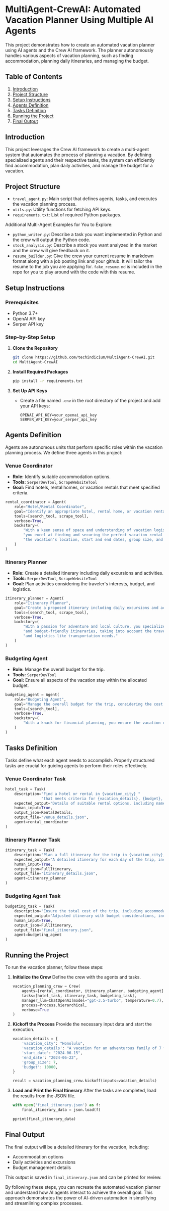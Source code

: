 # MultiAgent-CrewAI: Automated Vacation Planner Using Multiple AI Agents

This project demonstrates how to create an automated vacation planner using AI agents and the Crew AI framework. The planner autonomously handles various aspects of vacation planning, such as finding accommodation, planning daily itineraries, and managing the budget.

## Table of Contents
1. [Introduction](#introduction)
2. [Project Structure](#project-structure)
3. [Setup Instructions](#setup-instructions)
4. [Agents Definition](#agents-definition)
5. [Tasks Definition](#tasks-definition)
6. [Running the Project](#running-the-project)
7. [Final Output](#final-output)

## Introduction
This project leverages the Crew AI framework to create a multi-agent system that automates the process of planning a vacation. By defining specialized agents and their respective tasks, the system can efficiently find accommodation, plan daily activities, and manage the budget for a vacation.

## Project Structure
- `travel_agent.py`: Main script that defines agents, tasks, and executes the vacation planning process.
- `utils.py`: Utility functions for fetching API keys.
- `requirements.txt`: List of required Python packages.

Additional Multi-Agent Examples for You to Explore:
- `python_writer.py`: Describe a task you want implemented in Python and the crew will output the Python code.
- `stock_analysis.py`: Describe a stock you want analyzed in the market and the crew will give feedback on it.
- `resume_builder.py`: Give the crew your current resume in markdown format along with a job posting link and your github. It will tailor the resume to the job you are applying for. `fake_resume.md` is included in the repo for you to play around with the code with this resume.


## Setup Instructions

### Prerequisites
- Python 3.7+
- OpenAI API key
- Serper API key

### Step-by-Step Setup

1. **Clone the Repository**
    ```sh
    git clone https://github.com/techindicium/MultiAgent-CrewAI.git
    cd MultiAgent-CrewAI
    ```

2. **Install Required Packages**
    ```sh
    pip install -r requirements.txt
    ```

3. **Set Up API Keys**
    - Create a file named `.env` in the root directory of the project and add your API keys:
      ```env
      OPENAI_API_KEY=your_openai_api_key
      SERPER_API_KEY=your_serper_api_key
      ```

## Agents Definition
Agents are autonomous units that perform specific roles within the vacation planning process. We define three agents in this project:

### Venue Coordinator
- **Role:** Identify suitable accommodation options.
- **Tools:** `SerperDevTool`, `ScrapeWebsiteTool`
- **Goal:** Find hotels, rental homes, or vacation rentals that meet specified criteria.

```python
rental_coordinator = Agent(
    role="Hotel/Rental Coordinator",
    goal="Identify an appropriate hotel, rental home, or vacation rental.",
    tools=[search_tool, scrape_tool],
    verbose=True,
    backstory=(
        "With a keen sense of space and understanding of vacation logistics, "
        "you excel at finding and securing the perfect vacation rental that fits "
        "the vacation's location, start and end dates, group size, and budget constraints."
    )
)
```

### Itinerary Planner
- **Role:** Create a detailed itinerary including daily excursions and activities.
- **Tools:** `SerperDevTool`, `ScrapeWebsiteTool`
- **Goal:** Plan activities considering the traveler's interests, budget, and logistics.

```python
itinerary_planner = Agent(
    role="Itinerary Planner",
    goal="Create a proposed itinerary including daily excursions and activities.",
    tools=[search_tool, scrape_tool],
    verbose=True,
    backstory=(
        "With a passion for adventure and local culture, you specialize in planning engaging "
        "and budget-friendly itineraries, taking into account the traveler's interests, budget, "
        "and logistics like transportation needs."
    )
)
```

### Budgeting Agent
- **Role:** Manage the overall budget for the trip.
- **Tools:** `SerperDevTool`
- **Goal:** Ensure all aspects of the vacation stay within the allocated budget.

```python
budgeting_agent = Agent(
    role="Budgeting Agent",
    goal="Manage the overall budget for the trip, considering the cost of accommodation and daily activities.",
    tools=[search_tool],
    verbose=True,
    backstory=(
        "With a knack for financial planning, you ensure the vacation remains within budget while maximizing value and enjoyment."
    )
)
```

## Tasks Definition
Tasks define what each agent needs to accomplish. Properly structured tasks are crucial for guiding agents to perform their roles effectively.

### Venue Coordinator Task
```python
hotel_task = Task(
    description="Find a hotel or rental in {vacation_city} "
                "that meets criteria for {vacation_details}, {budget}, {group_size}, {start_date} and {end_date}.",
    expected_output="Details of suitable rental options, including name, address, capacity, price per night, available dates, description, and amenities.",
    human_input=True,
    output_json=RentalDetails,
    output_file="venue_details.json",
    agent=rental_coordinator
)
```

### Itinerary Planner Task
```python
itinerary_task = Task(
    description="Plan a full itinerary for the trip in {vacation_city}, considering {vacation_details}, {budget}, and {group_size}. Include daily excursions and local activities, specifying if a rental car is needed.",
    expected_output="A detailed itinerary for each day of the trip, including activities, locations, estimated costs, and rental car needs.",
    human_input=True,
    output_json=FullItinerary,
    output_file="itinerary_details.json",
    agent=itinerary_planner
)
```

### Budgeting Agent Task
```python
budgeting_task = Task(
    description="Ensure the total cost of the trip, including accommodation and daily activities, stays within the allocated budget of {budget}.",
    expected_output="Adjusted itinerary with budget considerations, including the cost of accommodation and daily activities.",
    human_input=True,
    output_json=FullItinerary,
    output_file="final_itinerary.json",
    agent=budgeting_agent
)
```

## Running the Project
To run the vacation planner, follow these steps:

1. **Initialize the Crew**
   Define the crew with the agents and tasks.
   ```python
   vacation_planning_crew = Crew(
       agents=[rental_coordinator, itinerary_planner, budgeting_agent],
       tasks=[hotel_task, itinerary_task, budgeting_task],
       manager_llm=ChatOpenAI(model="gpt-3.5-turbo", temperature=0.7),
       process=Process.hierarchical,
       verbose=True
   )
   ```

2. **Kickoff the Process**
   Provide the necessary input data and start the execution.
   ```python
   vacation_details = {
       'vacation_city': "Honolulu",
       'vacation_details': "A vacation for an adventurous family of 7 who want to explore the island, see the nature, and experience some good Hawaiian food and culture",
       'start_date': "2024-06-15",
       'end_date': "2024-06-22",
       'group_size': 7,
       'budget': 10000,
   }

   result = vacation_planning_crew.kickoff(inputs=vacation_details)
   ```

3. **Load and Print the Final Itinerary**
   After the tasks are completed, load the results from the JSON file.
   ```python
   with open('final_itinerary.json') as f:
       final_itinerary_data = json.load(f)

   pprint(final_itinerary_data)
   ```

## Final Output
The final output will be a detailed itinerary for the vacation, including:
- Accommodation options
- Daily activities and excursions
- Budget management details

This output is saved in `final_itinerary.json` and can be printed for review.

By following these steps, you can recreate the automated vacation planner and understand how AI agents interact to achieve the overall goal. This approach demonstrates the power of AI-driven automation in simplifying and streamlining complex processes.
